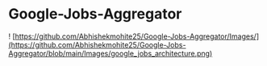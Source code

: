 # Google-Jobs-Aggregator
! [https://github.com/Abhishekmohite25/Google-Jobs-Aggregator/Images/](https://github.com/Abhishekmohite25/Google-Jobs-Aggregator/blob/main/Images/google_jobs_architecture.png)
